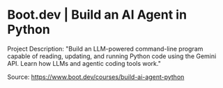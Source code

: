 # Boot.dev | Build an AI Agent in Python

Project Description: "Build an LLM-powered command-line program capable of reading, updating, and running Python code using the Gemini API. Learn how LLMs and agentic coding tools work."

Source: <https://www.boot.dev/courses/build-ai-agent-python>
